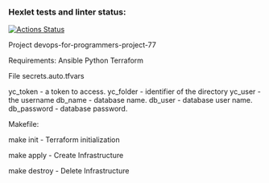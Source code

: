 ### Hexlet tests and linter status:
[![Actions Status](https://github.com/mur78/devops-for-programmers-project-77/actions/workflows/hexlet-check.yml/badge.svg)](https://github.com/mur78/devops-for-programmers-project-77/actions)

Project
devops-for-programmers-project-77

Requirements: Ansible Python Terraform



File secrets.auto.tfvars


yc_token - a token to access.
yc_folder - identifier of the directory
yc_user - the username
db_name - database name.
db_user - database user name.
db_password - database password.




Makefile:


make init - Terraform initialization

make apply - Create Infrastructure

make destroy - Delete Infrastructure


